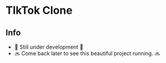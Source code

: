 # TIkTok Clone

## Info
- 🚧 Still under development 🚧
- 🔜 Come back later to see this beautiful project running. 🔜
